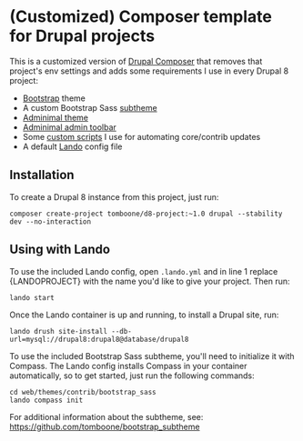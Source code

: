 # (Customized) Composer template for Drupal projects

This is a customized version of [Drupal Composer](http://drupal-composer.org/) that removes that project's env settings and adds some requirements I use in every Drupal 8 project:

* [Bootstrap](https://www.drupal.org/project/bootstrap) theme
* A custom Bootstrap Sass [subtheme](https://github.com/tomboone/bootstrap_sass)
* [Adminimal theme](https://www.drupal.org/project/adminimal_theme)
* [Adminimal admin toolbar](https://www.drupal.org/project/adminimal_admin_toolbar)
* Some [custom scripts](https://github.com/tomboone/d8-scripts) I use for automating core/contrib updates
* A default [Lando](https://lando.dev/) config file

## Installation

To create a Drupal 8 instance from this project, just run:

`composer create-project tomboone/d8-project:~1.0 drupal --stability dev --no-interaction`


## Using with Lando 
To use the included Lando config, open `.lando.yml` and in line 1 replace {LANDOPROJECT} with the name you'd like to give your project. Then run:

`lando start`

Once the Lando container is up and running, to install a Drupal site, run:

`lando drush site-install --db-url=mysql://drupal8:drupal8@database/drupal8`

To use the included Bootstrap Sass subtheme, you'll need to initialize it with Compass. The Lando config installs Compass in your container automatically, so to get started, just run the following commands:

```shell script
cd web/themes/contrib/bootstrap_sass
lando compass init
```

For additional information about the subtheme, see: https://github.com/tomboone/bootstrap_subtheme